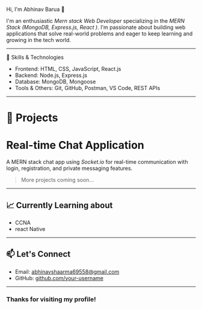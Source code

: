  Hi, I'm Abhinav Barua 👋

I'm an enthusiastic *Mern stack Web Developer* specializing in the *MERN Stack (MongoDB, Express.js, React )*. I'm passionate about building web applications that solve real-world problems and eager to keep learning and growing in the tech world.

---

 🚀 Skills & Technologies

- Frontend: HTML, CSS, JavaScript, React.js
- Backend: Node.js, Express.js
- Database: MongoDB, Mongoose
- Tools & Others: Git, GitHub, Postman, VS Code, REST APIs

---

#  💼 Projects

# Real-time Chat Application
A MERN stack chat app using *Socket.io* for real-time communication with login, registration, and private messaging features.

> More projects coming soon...

---

## 📈 Currently Learning about
- CCNA
- react Native

---

## 📫 Let's Connect


- Email: abhinavshaarma69558@gmail.com
- GitHub: [github.com/your-username](https://github.com/your-username)

---

### Thanks for visiting my profile!

